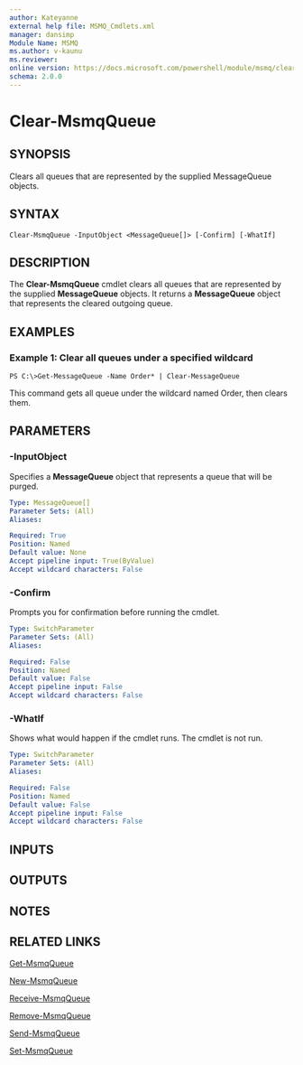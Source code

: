 ```yaml
---
author: Kateyanne
external help file: MSMQ_Cmdlets.xml
manager: dansimp
Module Name: MSMQ
ms.author: v-kaunu
ms.reviewer: 
online version: https://docs.microsoft.com/powershell/module/msmq/clear-msmqqueue?view=windowsserver2012-ps&wt.mc_id=ps-gethelp
schema: 2.0.0
---
```


# Clear-MsmqQueue

## SYNOPSIS
Clears all queues that are represented by the supplied MessageQueue objects.

## SYNTAX

```
Clear-MsmqQueue -InputObject <MessageQueue[]> [-Confirm] [-WhatIf]
```

## DESCRIPTION
The **Clear-MsmqQueue** cmdlet clears all queues that are represented by the supplied **MessageQueue** objects.
It returns a **MessageQueue** object that represents the cleared outgoing queue.

## EXAMPLES

### Example 1: Clear all queues under a specified wildcard
```
PS C:\>Get-MessageQueue -Name Order* | Clear-MessageQueue
```

This command gets all queue under the wildcard named Order, then clears them.

## PARAMETERS

### -InputObject
Specifies a **MessageQueue** object that represents a queue that will be purged.

```yaml
Type: MessageQueue[]
Parameter Sets: (All)
Aliases: 

Required: True
Position: Named
Default value: None
Accept pipeline input: True(ByValue)
Accept wildcard characters: False
```

### -Confirm
Prompts you for confirmation before running the cmdlet.

```yaml
Type: SwitchParameter
Parameter Sets: (All)
Aliases: 

Required: False
Position: Named
Default value: False
Accept pipeline input: False
Accept wildcard characters: False
```

### -WhatIf
Shows what would happen if the cmdlet runs.
The cmdlet is not run.

```yaml
Type: SwitchParameter
Parameter Sets: (All)
Aliases: 

Required: False
Position: Named
Default value: False
Accept pipeline input: False
Accept wildcard characters: False
```

## INPUTS

## OUTPUTS

## NOTES

## RELATED LINKS

[Get-MsmqQueue](./Get-MsmqQueue.md)

[New-MsmqQueue](./New-MsmqQueue.md)

[Receive-MsmqQueue](./Receive-MsmqQueue.md)

[Remove-MsmqQueue](./Remove-MsmqQueue.md)

[Send-MsmqQueue](./Send-MsmqQueue.md)

[Set-MsmqQueue](./Set-MsmqQueue.md)

